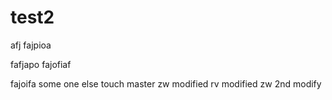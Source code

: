 # test2
afj
fajpioa

fafjapo
fajofiaf

fajoifa
some one else touch master
zw modified
rv modified
zw 2nd modify
